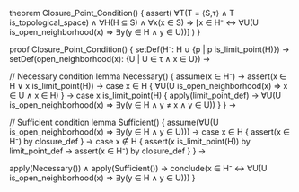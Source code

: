 theorem Closure_Point_Condition() {
  assert(
    ∀T(T = ⟨S,τ⟩ ∧ T is_topological_space) ∧
    ∀H(H ⊆ S) ∧
    ∀x(x ∈ S) ⇒
    [x ∈ H⁻ ↔ ∀U(U is_open_neighborhood(x) ⇒ ∃y(y ∈ H ∧ y ∈ U))]
  )
}

proof Closure_Point_Condition() {
  setDef(H⁻: H ∪ {p | p is_limit_point(H)}) →
  setDef(open_neighborhood(x): {U | U ∈ τ ∧ x ∈ U}) →
  
  // Necessary condition
  lemma Necessary() {
    assume(x ∈ H⁻) →
    assert(x ∈ H ∨ x is_limit_point(H)) →
    case x ∈ H {
      ∀U(U is_open_neighborhood(x) ⇒ x ∈ U ∧ x ∈ H)
    } →
    case x is_limit_point(H) {
      apply(limit_point_def) →
      ∀U(U is_open_neighborhood(x) ⇒ ∃y(y ∈ H ∧ y ≠ x ∧ y ∈ U))
    }
  } →

  // Sufficient condition
  lemma Sufficient() {
    assume(∀U(U is_open_neighborhood(x) ⇒ ∃y(y ∈ H ∧ y ∈ U))) →
    case x ∈ H {
      assert(x ∈ H⁻) by closure_def
    } →
    case x ∉ H {
      assert(x is_limit_point(H)) by limit_point_def →
      assert(x ∈ H⁻) by closure_def
    }
  } →

  apply(Necessary()) ∧ apply(Sufficient()) →
  conclude(x ∈ H⁻ ↔ ∀U(U is_open_neighborhood(x) ⇒ ∃y(y ∈ H ∧ y ∈ U)))
}